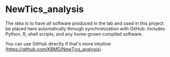 # NewTics_analysis

The idea is to have *all* software produced in the lab and used in this project be placed here automatically through synchronization with GitHub. Includes Python, R, shell scripts, and any home-grown compiled software.

You can use GitHub directly if that's more intuitive (https://github.com/KBMD/NewTics_analysis).